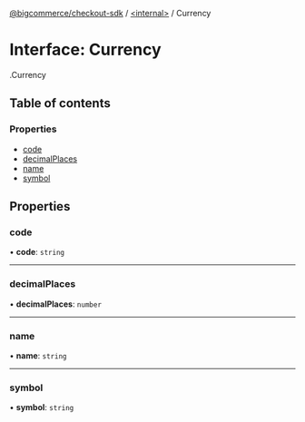 [@bigcommerce/checkout-sdk](../README.md) / [<internal\>](../modules/internal_.md) / Currency

# Interface: Currency

[<internal>](../modules/internal_.md).Currency

## Table of contents

### Properties

- [code](internal_.Currency.md#code)
- [decimalPlaces](internal_.Currency.md#decimalplaces)
- [name](internal_.Currency.md#name)
- [symbol](internal_.Currency.md#symbol)

## Properties

### code

• **code**: `string`

___

### decimalPlaces

• **decimalPlaces**: `number`

___

### name

• **name**: `string`

___

### symbol

• **symbol**: `string`
